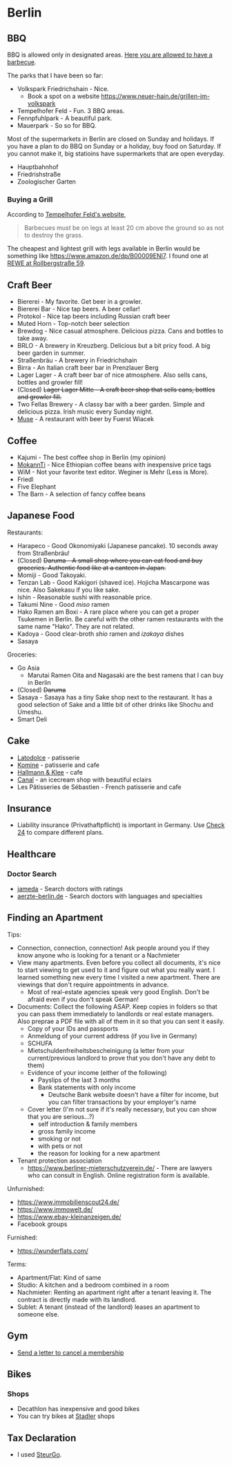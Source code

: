 # Berlin

## BBQ

BBQ is allowed only in designated areas. [Here you are allowed to have a barbecue](https://www.berlin.de/senuvk/umwelt/stadtgruen/gruenanlagen/de/nutzungsmoeglichkeiten/grillen/en/hier.shtml).

The parks that I have been so far:

- Volkspark Friedrichshain - Nice.
  - Book a spot on a website https://www.neuer-hain.de/grillen-im-volkspark
- Tempelhofer Feld - Fun. 3 BBQ areas.
- Fennpfuhlpark - A beautiful park.
- Mauerpark - So so for BBQ.

Most of the supermarkets in Berlin are closed on Sunday and holidays. If you have a plan to do BBQ on Sunday or a holiday, buy food on Saturday. If you cannot make it, big statioins have supermarkets that are open everyday.

- Hauptbahnhof
- Friedrishstraße
- Zoologischer Garten

### Buying a Grill

According to [Tempelhofer Feld's website](https://gruen-berlin.de/en/tempelhofer-feld/visitor-information),

> Barbecues must be on legs at least 20 cm above the ground so as not to destroy the grass.

The cheapest and lightest grill with legs available in Berlin would be something like https://www.amazon.de/dp/B00009ENI7. I found one at [REWE at Rollbergstraße 59](https://www.rewe.de/marktseite/berlin-neukoelln/4040274/rewe-markt-rollbergstrasse-59/).

## Craft Beer

- Biererei - My favorite. Get beer in a growler.
- Biererei Bar - Nice tap beers. A beer cellar!
- Protokol - Nice tap beers including Russian craft beer
- Muted Horn - Top-notch beer selection
- Brewdog - Nice casual atmosphere. Delicious pizza. Cans and bottles to take away.
- BRLO - A brewery in Kreuzberg. Delicious but a bit pricy food. A big beer garden in summer.
- Straßenbräu - A brewery in Friedrichshain
- Birra - An Italian craft beer bar in Prenzlauer Berg
- Lager Lager - A craft beer bar of nice atmosphere. Also sells cans, bottles and growler fill!
- (Closed) ~~Lager Lager Mitte - A craft beer shop that sells cans, bottles and growler fill.~~
- Two Fellas Brewery - A classy bar with a beer garden. Simple and delicious pizza. Irish music every Sunday night.
- [Muse](http://www.museberlin.com/) - A restaurant with beer by Fuerst Wiacek

## Coffee

- Kajumi - The best coffee shop in Berlin (my opinion)
- [MokannTi](https://mokannti.com/) - Nice Ethiopian coffee beans with inexpensive price tags
- WiM - Not your favorite text editor. Weginer is Mehr (Less is More).
- Friedl
- Five Elephant
- The Barn - A selection of fancy coffee beans

## Japanese Food

Restaurants:

- Harapeco - Good Okonomiyaki (Japanese pancake). 10 seconds away from Straßenbräu!
- (Closed) ~~Daruma - A small shop where you can eat food and buy groceries. Authentic food like at a canteen in Japan.~~
- Momiji - Good Takoyaki.
- Tenzan Lab - Good Kakigori (shaved ice). Hojicha Mascarpone was nice. Also Sakekasu if you like sake.
- Ishin - Reasonable sushi with reasonable price.
- Takumi Nine - Good _miso_ ramen
- Hako Ramen am Boxi - A rare place where you can get a proper Tsukemen in Berlin. Be careful with the other ramen restaurants with the same name "Hako". They are not related.
- Kadoya - Good clear-broth _shio_ ramen and _izakaya_ dishes
- Sasaya

Groceries:

- Go Asia
  - Marutai Ramen Oita and Nagasaki are the best ramens that I can buy in Berlin
- (Closed) ~~Daruma~~
- Sasaya - Sasaya has a tiny Sake shop next to the restaurant. It has a good selection of Sake and a little bit of other drinks like Shochu and Umeshu.
- Smart Deli

## Cake

- [Latodolce](http://www.latodolce.com/) - patisserie
- [Komine](http://www.cafekomine.de/) - patisserie and cafe
- [Hallmann & Klee](https://www.hallmann-klee.de/) - cafe
- [Canal](https://www.canal.berlin/) - an icecream shop with beautiful eclairs
- Les Pâtisseries de Sébastien - French patisserie and cafe

## Insurance

- Liability insurance (Privathaftpflicht) is important in Germany. Use [Check 24](https://www.check24.de/) to compare different plans.

## Healthcare

### Doctor Search

- [jameda](https://www.jameda.de/) - Search doctors with ratings
- [aerzte-berlin.de](http://www.aerzte-berlin.de/_php/therapie30/fach.php) - Search doctors with languages and specialties

## Finding an Apartment

Tips:

- Connection, connection, connection! Ask people around you if they know anyone who is looking for a tenant or a Nachmieter
- View many apartments. Even before you collect all documents, it's nice to start viewing to get used to it and figure out what you really want. I learned something new every time I visited a new apartment. There are viewings that don't require appointments in advance.
  - Most of real-estate agencies speak very good English. Don't be afraid even if you don't speak German!
- Documents: Collect the following ASAP. Keep copies in folders so that you can pass them immediately to landlords or real estate managers. Also preprae a PDF file with all of them in it so that you can sent it easily.
  - Copy of your IDs and passports
  - Anmeldung of your current address (if you live in Germany)
  - SCHUFA
  - Mietschuldenfreiheitsbescheinigung (a letter from your current/previous landlord to prove that you don't have any debt to them)
  - Evidence of your income (either of the following)
    - Payslips of the last 3 months
    - Bank statements with only income
      - Deutsche Bank website doesn't have a filter for income, but you can filter transactions by your employer's name
  - Cover letter (I'm not sure if it's really necessary, but you can show that you are serious...?)
    - self introduction & family members
    - gross family income
    - smoking or not
    - with pets or not
    - the reason for looking for a new apartment
- Tenant protection association
  - https://www.berliner-mieterschutzverein.de/ - There are lawyers who can consult in English. Online registration form is available.

Unfurnished:

- https://www.immobilienscout24.de/
- https://www.immowelt.de/
- https://www.ebay-kleinanzeigen.de/
- Facebook groups

Furnished:

- https://wunderflats.com/

Terms:

- Apartment/Flat: Kind of same
- Studio: A kitchen and a bedroom combined in a room
- Nachmieter: Renting an apartment right after a tenant leaving it. The contract is directly made with its landlord.
- Sublet: A tenant (instead of the landlord) leases an apartment to someone else.

## Gym

- [Send a letter to cancel a membership](https://www.reddit.com/r/berlin/comments/8q7y8w/how_do_i_give_mcfit_gym_cancellation_notice/)

## Bikes

### Shops

- Decathlon has inexpensive and good bikes
- You can try bikes at [Stadler](https://shop.zweirad-stadler.de/) shops

## Tax Declaration

- I used [SteurGo](https://www.steuergo.de/en).
